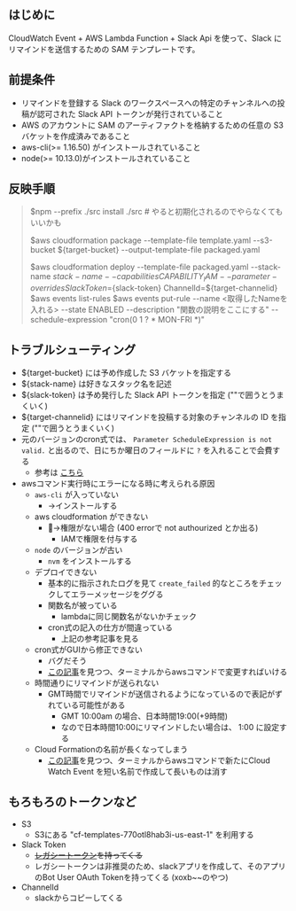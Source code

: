 ## はじめに 

CloudWatch Event + AWS Lambda Function + Slack Api を使って、Slack にリマインドを送信するための SAM テンプレートです。

## 前提条件  

* リマインドを登録する Slack のワークスペースへの特定のチャンネルへの投稿が認可された Slack API トークンが発行されていること  
* AWS のアカウントに SAM のアーティファクトを格納するための任意の S3 バケットを作成済みであること  
* aws-cli(>= 1.16.50) がインストールされていること  
* node(>= 10.13.0)がインストールされていること  

## 反映手順  

> $npm --prefix ./src install ./src  # やると初期化されるのでやらなくてもいいかも
> 
> $aws cloudformation package --template-file template.yaml --s3-bucket ${target-bucket} --output-template-file packaged.yaml  
>  
> $aws cloudformation deploy --template-file packaged.yaml --stack-name ${stack-name} --capabilities CAPABILITY_IAM --parameter-overrides SlackToken=${slack-token} ChannelId=${target-channelid}
> $aws events list-rules
> $aws events put-rule --name <取得したNameを入れる>  --state ENABLED --description "関数の説明をここにする" --schedule-expression "cron(0 1 ? * MON-FRI *)"

## トラブルシューティング
* ${target-bucket} には予め作成した S3 バケットを指定する
* ${stack-name} は好きなスタック名を記述
* ${slack-token} は予め発行した Slack API トークンを指定 (""で囲うとうまくいく)
* ${target-channelid} にはリマインドを投稿する対象のチャンネルの ID を指定 (""で囲うとうまくいく)
* 元のバージョンのcron式では、 `Parameter ScheduleExpression is not valid.` と出るので、日にちか曜日のフィールドに `?` を入れることで会費する
  * 参考は [こちら](https://www.kabegiwablog.com/entry/2018/05/23/100000)
* awsコマンド実行時にエラーになる時に考えられる原因
  *  `aws-cli` が入っていない
     *  →インストールする
  *  aws cloudformation ができない
     *  →権限がない場合 (400 errorで not authourized とか出る)
        *  IAMで権限を付与する
  *  `node` のバージョンが古い
     *  `nvm` をインストールする
  *  デプロイできない
     *  基本的に指示されたログを見て `create_failed` 的なところをチェックしてエラーメッセージをググる
     *  関数名が被っている
        *  lambdaに同じ関数名がないかチェック
     *  cron式の記入の仕方が間違っている
        *  上記の参考記事を見る
  *  cron式がGUIから修正できない
     *  バグだそう
     *  [この記事](https://github.com/concurrencylabs/aws-pricing-tools/issues/8)を見つつ、ターミナルからawsコマンドで変更すればいける
  *  時間通りにリマインドが送られない
     *  GMT時間でリマインドが送信されるようになっているので表記がずれている可能性がある
        *  GMT 10:00am の場合、日本時間19:00(+9時間)
        *  なので日本時間10:00にリマインドしたい場合は、 1:00 に設定する 
  *  Cloud Formationの名前が長くなってしまう
     *  [この記事](https://github.com/concurrencylabs/aws-pricing-tools/issues/8)を見つつ、ターミナルからawsコマンドで新たにCloud Watch Event を短い名前で作成して長いものは消す

## もろもろのトークンなど
* S3
  * S3にある "cf-templates-770otl8hab3i-us-east-1" を利用する
* Slack Token
  * ~~[レガシートークン](https://api.slack.com/legacy/custom-integrations/legacy-tokens)を持ってくる~~
  * レガシートークンは非推奨のため、slackアプリを作成して、そのアプリのBot User OAuth Tokenを持ってくる (xoxb~~のやつ)
* ChannelId
  * slackからコピーしてくる

